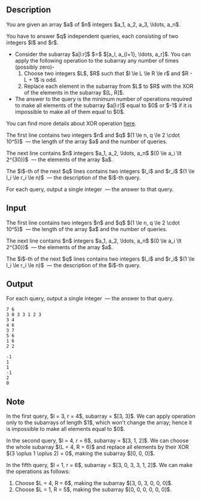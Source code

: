 ## Description

<div><p>You are given an array $a$ of $n$ integers $a_1, a_2, a_3, \ldots, a_n$.</p><p>You have to answer $q$ independent queries, each consisting of two integers $l$ and $r$. </p><ul> <li> Consider the subarray $a[l:r]$ $=$ $[a_l, a_{l+1}, \ldots, a_r]$. You can apply the following operation to the subarray any number of times (possibly zero)- <ol> <li> Choose two integers $L$, $R$ such that $l \le L \le R \le r$ and $R - L + 1$ is <span class="tex-font-style-bf">odd</span>. </li><li> Replace each element in the subarray from $L$ to $R$ with the <span class="tex-font-style-tt">XOR</span> of the elements in the subarray $[L, R]$. </li></ol> </li><li> The answer to the query is the minimum number of operations required to make all elements of the subarray $a[l:r]$ equal to $0$ or $-1$ if it is impossible to make all of them equal to $0$. </li></ul><p>You can find more details about <span class="tex-font-style-tt">XOR</span> operation <a href="https://en.wikipedia.org/wiki/Bitwise_operation#XOR">here</a>.</p></div><div class="input-specification"><p>The first line contains two integers $n$ and $q$ $(1 \le n, q \le 2 \cdot 10^5)$ &nbsp;— the length of the array $a$ and the number of queries.</p><p>The next line contains $n$ integers $a_1, a_2, \ldots, a_n$ $(0 \le a_i \lt 2^{30})$ &nbsp;— the elements of the array $a$.</p><p>The $i$-th of the next $q$ lines contains two integers $l_i$ and $r_i$ $(1 \le l_i \le r_i \le n)$ &nbsp;— the description of the $i$-th query.</p></div><div class="output-specification"><p>For each query, output a single integer &nbsp;— the answer to that query.</p></div>

## Input

<p>The first line contains two integers $n$ and $q$ $(1 \le n, q \le 2 \cdot 10^5)$ &nbsp;— the length of the array $a$ and the number of queries.</p><p>The next line contains $n$ integers $a_1, a_2, \ldots, a_n$ $(0 \le a_i \lt 2^{30})$ &nbsp;— the elements of the array $a$.</p><p>The $i$-th of the next $q$ lines contains two integers $l_i$ and $r_i$ $(1 \le l_i \le r_i \le n)$ &nbsp;— the description of the $i$-th query.</p>

## Output

<p>For each query, output a single integer &nbsp;— the answer to that query.</p>





```input1
7 6
3 0 3 3 1 2 3
3 4
4 6
3 7
5 6
1 6
2 2
```




```output1
-1
1
1
-1
2
0
```



## Note

<p>In the <span class="tex-font-style-bf">first query</span>, $l = 3, r = 4$, subarray = $[3, 3]$. We can apply operation only to the subarrays of length $1$, which won't change the array; hence it is impossible to make all elements equal to $0$.</p><p>In the <span class="tex-font-style-bf">second query</span>, $l = 4, r = 6$, subarray = $[3, 1, 2]$. We can choose the whole subarray $(L = 4, R = 6)$ and replace all elements by their XOR $(3 \oplus 1 \oplus 2) = 0$, making the subarray $[0, 0, 0]$.</p><p>In the <span class="tex-font-style-bf">fifth query</span>, $l = 1, r = 6$, subarray = $[3, 0, 3, 3, 1, 2]$. We can make the operations as follows: </p><ol> <li> Choose $L = 4, R = 6$, making the subarray $[3, 0, 3, 0, 0, 0]$. </li><li> Choose $L = 1, R = 5$, making the subarray $[0, 0, 0, 0, 0, 0]$. </li></ol>
